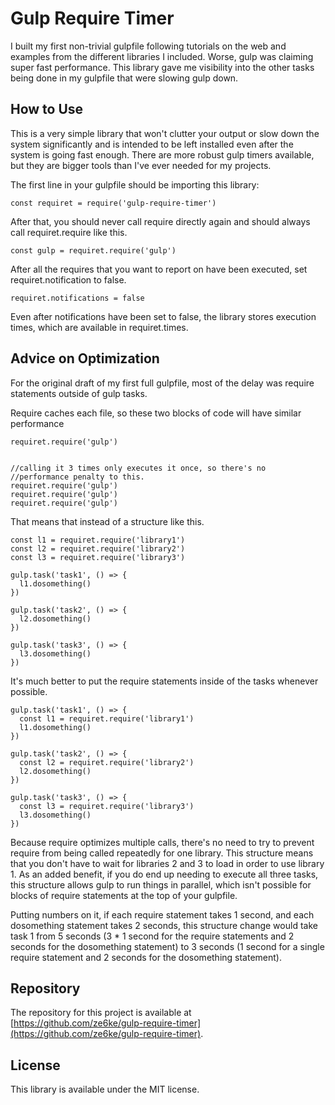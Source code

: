 # Gulp Require Timer

I built my first non-trivial gulpfile following tutorials on the web and
examples from the different libraries I included.  Worse, gulp was claiming
super fast performance.  This library gave me visibility into the other
tasks being done in my gulpfile that were slowing gulp down.

## How to Use

This is a very simple library that won't clutter your output or slow down the
system significantly and is intended to be left installed even after the system
is going fast enough.  There are more robust gulp timers available, but they
are bigger tools than I've ever needed for my projects.

The first line in your gulpfile should be importing this library:

    const requiret = require('gulp-require-timer')

After that, you should never call require directly again and should
always call requiret.require like this.

    const gulp = requiret.require('gulp')

After all the requires that you want to report on have been executed, 
set requiret.notification to false.

    requiret.notifications = false

Even after notifications have been set to false, the library stores execution times,
which are available in requiret.times.

## Advice on Optimization

For the original draft of my first full gulpfile, most of the delay was require
statements outside of gulp tasks.  

Require caches each file, so these two blocks of code will have similar performance

    requiret.require('gulp')


    //calling it 3 times only executes it once, so there's no 
    //performance penalty to this.
    requiret.require('gulp')
    requiret.require('gulp')
    requiret.require('gulp')

That means that instead of a structure like this.

    const l1 = requiret.require('library1')
    const l2 = requiret.require('library2')
    const l3 = requiret.require('library3')

    gulp.task('task1', () => {
      l1.dosomething()
    })

    gulp.task('task2', () => {
      l2.dosomething()
    })

    gulp.task('task3', () => {
      l3.dosomething()
    })

It's much better to put the require statements inside of the tasks whenever possible.


    gulp.task('task1', () => {
      const l1 = requiret.require('library1')
      l1.dosomething()
    })

    gulp.task('task2', () => {
      const l2 = requiret.require('library2')
      l2.dosomething()
    })

    gulp.task('task3', () => {
      const l3 = requiret.require('library3')
      l3.dosomething()
    })

Because require optimizes multiple calls, there's no need to try to prevent 
require from being called repeatedly for one library.  This structure means 
that you don't have to wait for libraries 2 and 3 to load in order to use 
library 1.  As an added benefit, if you do end up needing to execute all three tasks,
this structure allows gulp to run things in parallel, which isn't possible for
blocks of require statements at the top of your gulpfile.

Putting numbers on it, if each require statement takes 1 second, and each 
dosomething statement takes 2 seconds, this structure change would take task 1
from 5 seconds (3 * 1 second for the require statements and 2 seconds for the 
dosomething statement) to 3 seconds (1 second for a single require statement and
2 seconds for the dosomething statement).

## Repository

The repository for this project is available at [https://github.com/ze6ke/gulp-require-timer](https://github.com/ze6ke/gulp-require-timer).

## License

This library is available under the MIT license.
